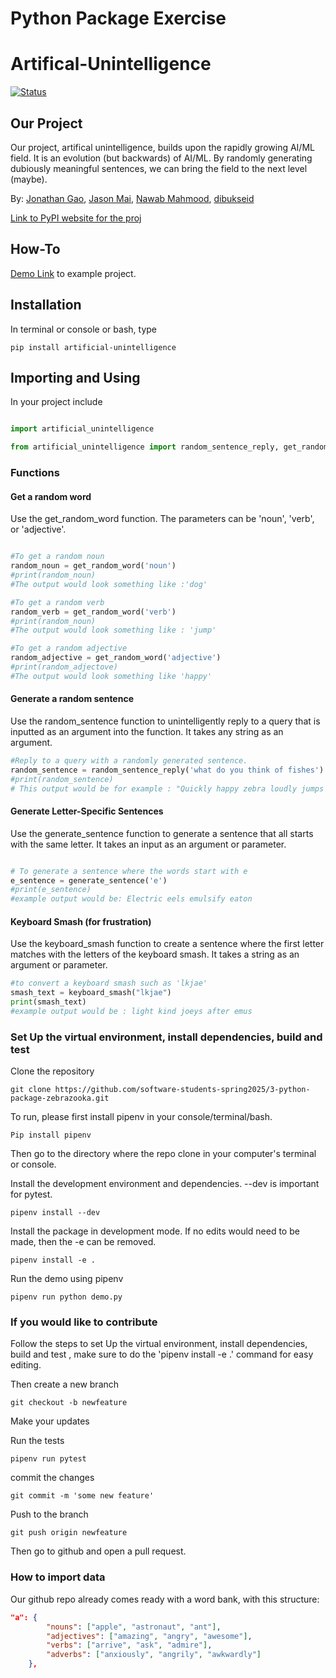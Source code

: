 # Python Package Exercise

# Artifical-Unintelligence 

[![Status](https://github.com/software-students-spring2025/3-python-package-zebrazooka/actions/workflows/build.yaml/badge.svg)](https://github.com/software-students-spring2025/3-python-package-zebrazooka/actions/workflows/build.yaml)


## Our Project
Our project, artifical unintelligence, builds upon the rapidly growing AI/ML field. It is an evolution (but backwards) of AI/ML. By randomly generating dubiously  meaningful sentences, we can bring the field to the next level (maybe).

By: [Jonathan Gao](https://github.com/jg169), [Jason Mai](https://github.com/JasonMai233), [Nawab Mahmood](https://github.com/NawabMahmood), [dibukseid](https://github.com/dibukseid)

[Link to PyPI website for the proj](https://pypi.org/project/artificial-unintelligence/0.1.1/)


## How-To

[Demo Link](https://github.com/software-students-spring2025/3-python-package-zebrazooka/blob/main/demo.py) to example project. 


## Installation 

In terminal or console or bash, type 

```
pip install artificial-unintelligence
```

## Importing and Using 

In your project include

```python

import artificial_unintelligence

from artificial_unintelligence import random_sentence_reply, get_random_word, generate_sentence, keyboard_smash
```

### Functions 

#### Get a random word 

Use the get_random_word function. The parameters can be 'noun', 'verb', or 'adjective'. 

```python

#To get a random noun
random_noun = get_random_word('noun')
#print(random_noun) 
#The output would look something like :'dog'

#To get a random verb
random_verb = get_random_word('verb')
#print(random_noun)
#The output would look something like : 'jump' 

#To get a random adjective 
random_adjective = get_random_word('adjective')
#print(random_adjectove)
#The output would look something like 'happy'

```

#### Generate a random sentence

Use the random_sentence function to unintelligently reply to a query that is inputted as an argument into the function. It takes any string as an argument. 

```python
#Reply to a query with a randomly generated sentence. 
random_sentence = random_sentence_reply('what do you think of fishes')
#print(random_sentence)
# This output would be for example : "Quickly happy zebra loudly jumps scary car in big tree."
```

#### Generate Letter-Specific Sentences 



Use the generate_sentence function to generate a sentence that all starts with the same letter. It takes an input as an argument or parameter. 

```python 

# To generate a sentence where the words start with e
e_sentence = generate_sentence('e')
#print(e_sentence)
#example output would be: Electric eels emulsify eaton
```

#### Keyboard Smash (for frustration)

Use the keyboard_smash function to create a sentence where the first letter matches with the letters of the keyboard smash. It takes a string as an argument or parameter. 

```python
#to convert a keyboard smash such as 'lkjae' 
smash_text = keyboard_smash("lkjae")
print(smash_text) 
#example output would be : light kind joeys after emus
```


### Set Up the virtual environment, install dependencies, build and test 

Clone the repository 

```
git clone https://github.com/software-students-spring2025/3-python-package-zebrazooka.git
```
   

To run, please first install pipenv in your console/terminal/bash. 

```
Pip install pipenv
```

Then go to the directory where the repo clone in your computer's terminal or console. 

Install the development environment and dependencies. --dev is important for pytest. 

```
pipenv install --dev
```

Install the package in development mode. If no edits would need to be made, then the -e can be removed. 

```
pipenv install -e . 
```

Run the demo using pipenv 

```
pipenv run python demo.py 
```

### If you would like to contribute 

Follow the steps to set Up the virtual environment, install dependencies, build and test , make sure to do the 'pipenv install -e .' command for easy editing. 

Then create a new branch 

```
git checkout -b newfeature
```

Make your updates

Run the tests 

```
pipenv run pytest
```

commit the changes

```
git commit -m 'some new feature'
```

Push to the branch

```
git push origin newfeature
```

Then go to github and open a pull request. 


### How to import data 

Our github repo already comes ready with a word bank, with this structure: 

```JSON
"a": {
        "nouns": ["apple", "astronaut", "ant"],
        "adjectives": ["amazing", "angry", "awesome"],
        "verbs": ["arrive", "ask", "admire"],
        "adverbs": ["anxiously", "angrily", "awkwardly"]
    },
```

